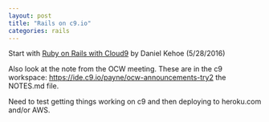 ```yaml
---
layout: post
title: "Rails on c9.io"
categories: rails
---
```


Start with [Ruby on Rails with Cloud9](http://railsapps.github.io/rubyonrails-cloud9.html) by Daniel Kehoe (5/28/2016)

Also look at the note from the OCW meeting.  These are in the c9 workspace: https://ide.c9.io/payne/ocw-announcements-try2 the NOTES.md file.

Need to test getting things working on c9 and then deploying to heroku.com and/or AWS.



